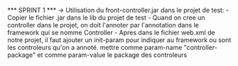 *** SPRINT 1 ***
-> Utilisation du front-controller.jar dans le projet de test:
    - Copier le fichier .jar dans le lib du projet de test
    - Quand on cree un controller dans le projet, on doit l'annoter par l'annotation dans le framework
    qui se nomme Controller
    - Apres dans le fichier web.xml de notre projet, il faut ajouter un init-param pour indiquer au framework ou sont les controleurs qu'on a annoté. mettre comme param-name "controller-package" et comme param-value le package des controleurs
    